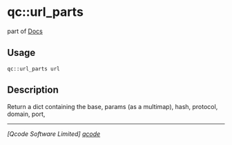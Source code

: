 qc::url_parts
=============

part of [Docs](.)

Usage
-----
`qc::url_parts url`

Description
-----------
Return a dict containing the base, params (as a multimap), hash, protocol, domain, port,

----------------------------------
*[Qcode Software Limited] [qcode]*

[qcode]: http://www.qcode.co.uk "Qcode Software"